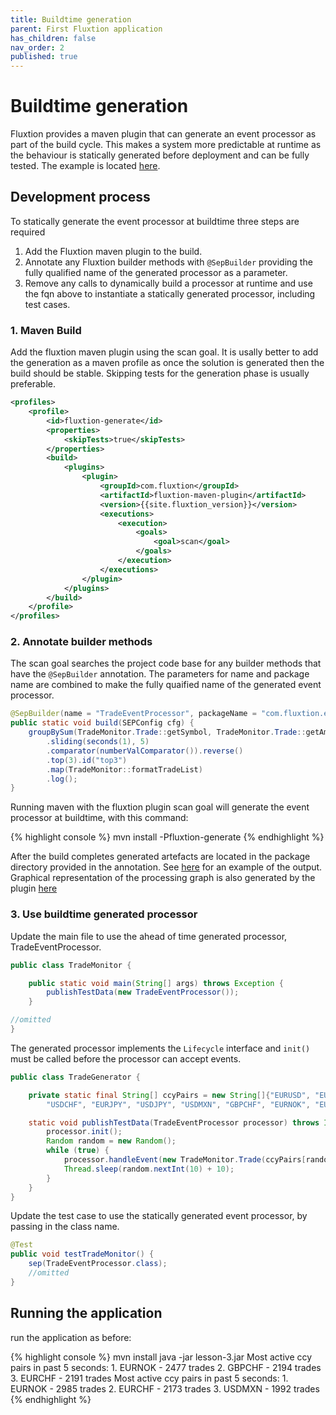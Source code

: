 ```yaml
---
title: Buildtime generation
parent: First Fluxtion application
has_children: false
nav_order: 2
published: true
---
```


# Buildtime generation
Fluxtion provides a maven plugin that can generate an event processor as part of the build cycle. 
This makes a system more predictable at runtime as the behaviour is statically generated before deployment and can be fully tested.
The example is located [here](https://github.com/v12technology/fluxtion/tree/{{site.fluxtion_version}}/examples/quickstart/lesson-3).

## Development process
To statically generate the event processor at buildtime three steps are required
1. Add the Fluxtion maven plugin to the build.
1. Annotate any Fluxtion builder methods with `@SepBuilder` providing the fully qualified name of the generated processor as a parameter.
1. Remove any calls to dynamically build a processor at runtime and use the fqn above to instantiate a statically generated processor, including test cases.

### 1. Maven Build
Add the fluxtion maven plugin using the scan goal. It is usally better to add the generation as a maven profile 
as once the solution is generated then the build should be stable. Skipping tests for the generation phase is usually preferable.

```xml
<profiles>
    <profile>
        <id>fluxtion-generate</id>
        <properties>
            <skipTests>true</skipTests>
        </properties>
        <build>
            <plugins>
                <plugin>
                    <groupId>com.fluxtion</groupId>
                    <artifactId>fluxtion-maven-plugin</artifactId>
                    <version>{{site.fluxtion_version}}</version>
                    <executions>
                        <execution>
                            <goals>
                                <goal>scan</goal>
                            </goals>
                        </execution>
                    </executions>
                </plugin>
            </plugins>
        </build>
    </profile>
</profiles>
```

### 2. Annotate builder methods
The scan goal searches the project code base for any builder methods that have the `@SepBuilder` annotation. 
The parameters for name and package name are combined to make the fully quaified name of the generated event processor.

```java
@SepBuilder(name = "TradeEventProcessor", packageName = "com.fluxtion.example.quickstart.lesson3.generated")
public static void build(SEPConfig cfg) {
    groupBySum(TradeMonitor.Trade::getSymbol, TradeMonitor.Trade::getAmount)
        .sliding(seconds(1), 5)
        .comparator(numberValComparator()).reverse()
        .top(3).id("top3")
        .map(TradeMonitor::formatTradeList)
        .log();
}
```

Running maven with the fluxtion plugin scan goal will generate the event processor at buildtime, with this command:

{% highlight console %}
mvn install -Pfluxtion-generate
{% endhighlight %}

After the build completes generated artefacts are located in the package directory provided in the annotation. 
See [here](https://github.com/v12technology/fluxtion/tree/{{site.fluxtion_version}}/examples/quickstart/lesson-3/src/main/java/com/fluxtion/example/quickstart/lesson3/generated) 
for an example of the output. Graphical representation of the processing graph is also generated
by the plugin [here](https://github.com/v12technology/fluxtion/blob/{{site.fluxtion_version}}/examples/quickstart/lesson-3/src/main/resources/com/fluxtion/example/quickstart/lesson3/generated/TradeEventProcessor.png)

### 3. Use buildtime generated processor
Update the main file to use the ahead of time generated processor, TradeEventProcessor.

```java
public class TradeMonitor {

    public static void main(String[] args) throws Exception {
        publishTestData(new TradeEventProcessor());
    }

//omitted 
}
```

The generated processor implements the `Lifecycle` interface and `init()` must be
called before the processor can accept events.

```java
public class TradeGenerator {

    private static final String[] ccyPairs = new String[]{"EURUSD", "EURCHF", "EURGBP", "GBPUSD",
        "USDCHF", "EURJPY", "USDJPY", "USDMXN", "GBPCHF", "EURNOK", "EURSEK"};

    static void publishTestData(TradeEventProcessor processor) throws InterruptedException {
        processor.init();
        Random random = new Random();
        while (true) {
            processor.handleEvent(new TradeMonitor.Trade(ccyPairs[random.nextInt(ccyPairs.length)], random.nextInt(100) + 10));
            Thread.sleep(random.nextInt(10) + 10);
        }
    }
}
```

Update the test case to use the statically generated event processor, by passing in the class name.

```java
@Test
public void testTradeMonitor() {
    sep(TradeEventProcessor.class);
    //omitted
}
```

## Running the application

run the application as before:

{% highlight console %}
mvn install
java -jar lesson-3.jar
 Most active ccy pairs in past 5 seconds:
         1. EURNOK - 2477 trades
         2. GBPCHF - 2194 trades
         3. EURCHF - 2191 trades
 Most active ccy pairs in past 5 seconds:
         1. EURNOK - 2985 trades
         2. EURCHF - 2173 trades
         3. USDMXN - 1992 trades
{% endhighlight %}
